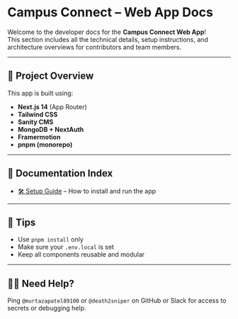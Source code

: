 # Campus Connect – Web App Docs

Welcome to the developer docs for the **Campus Connect Web App**!  
This section includes all the technical details, setup instructions, and architecture overviews for contributors and team members.

---

## 🧱 Project Overview

This app is built using:

- **Next.js 14** (App Router)
- **Tailwind CSS**
- **Sanity CMS**
- **MongoDB + NextAuth**
- **Framermotion**
- **pnpm (monorepo)**

---

## 📖 Documentation Index

- [🛠 Setup Guide](./setup-guide.md) – How to install and run the app

---

## 🧠 Tips

- Use `pnpm install` only
- Make sure your `.env.local` is set
- Keep all components reusable and modular

---

## 🧑‍💻 Need Help?

Ping `@murtazapatel89100` or `@death2sniper` on GitHub or Slack for access to secrets or debugging help.
